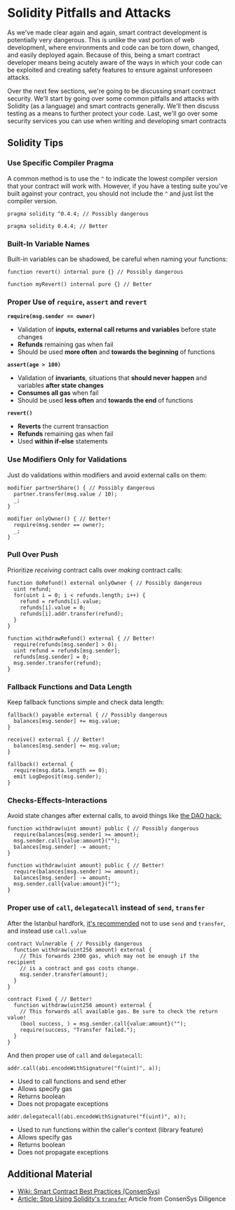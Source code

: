 Solidity Pitfalls and Attacks
=============================

As we've made clear again and again, smart contract development is potentially very dangerous. This is unlike the vast portion of web development, where environments and code can be torn down, changed, and easily deployed again. Because of this, being a smart contract developer means being acutely aware of the ways in which your code can be exploited and creating safety features to ensure against unforeseen attacks.

Over the next few sections, we're going to be discussing smart contract security. We'll start by going over some common pitfalls and attacks with Solidity (as a language) and smart contracts generally. We'll then discuss testing as a means to further protect your code. Last, we'll go over some security services you can use when writing and developing smart contracts

Solidity Tips
-------------

### Use Specific Compiler Pragma

A common method is to use the `^` to indicate the lowest compiler version that your contract will work with. However, if you have a testing suite you've built against your contract, you should not include the `^` and just list the compiler version.  

```
pragma solidity ^0.4.4; // Possibly dangerous          
```
   
```
pragma solidity 0.4.4; // Better          
```

### Built-In Variable Names

Built-in variables can be shadowed, be careful when naming your functions: 

```
function revert() internal pure {} // Possibly dangerous        
```
 
```
function myRevert() internal pure {} // Better            
```

### Proper Use of `require`, `assert` and `revert`

**`require(msg.sender == owner)`** 
* Validation of **inputs, external call returns and variables** before state changes
* **Refunds** remaining gas when fail
* Should be used **more often** and **towards the beginning** of functions

**`assert(age > 100)`** 
* Validation of **invariants**, situations that **should never happen** and variables **after state changes**
* **Consumes all gas** when fail
* Should be used **less often** and **towards the end** of functions

**`revert()`** 
* **Reverts** the current transaction
* **Refunds** remaining gas when fail
* Used **within if-else** statements

### Use Modifiers Only for Validations

Just do validations within modifiers and avoid external calls on them: 

```
modifier partnerShare() { // Possibly dangerous
  partner.transfer(msg.value / 10); 
  _; 
}          
```
 
```
modifier onlyOwner() { // Better!
  require(msg.sender == owner); 
  _; 
}          
```

### Pull Over Push

Prioritize *receiving* contract calls over *making* contract calls: 

```
function doRefund() external onlyOwner { // Possibly dangerous  
  uint refund;  
  for(uint i = 0; i < refunds.length; i++) {      
    refund = refunds[i].value;      
    refunds[i].value = 0;      
    refunds[i].addr.transfer(refund);  
  }
}                    
```
 
```
function withdrawRefund() external { // Better!  
  require(refunds[msg.sender] > 0);  
  uint refund = refunds[msg.sender];  
  refunds[msg.sender] = 0;  
  msg.sender.transfer(refund);
}          
```

### Fallback Functions and Data Length

Keep fallback functions simple and check data length: 

```
fallback() payable external { // Possibly dangerous  
  balances[msg.sender] += msg.value;
}            
```
 
```
receive() external { // Better!  
  balances[msg.sender] += msg.value;
}

fallback() external {  
  require(msg.data.length == 0);  
  emit LogDeposit(msg.sender);
}          
```
 
### Checks-Effects-Interactions

Avoid state changes after external calls, to avoid things like [the DAO hack:](https://solidity.readthedocs.io/en/v0.5.11/security-considerations.html#re-entrancy) 

```
function withdraw(uint amount) public { // Possibly dangerous  
  require(balances[msg.sender] >= amount);  
  msg.sender.call{value:amount}("");  
  balances[msg.sender] -= amount;
}        
```
 
```
function withdraw(uint amount) public { // Better!  
  require(balances[msg.sender] >= amount);  
  balances[msg.sender] -= amount;  
  msg.sender.call{value:amount}("");
}        
```
 
### Proper use of `call`, `delegatecall` instead of `send`, `transfer`

After the Istanbul hardfork, [it's recommended](https://consensys.net/diligence/blog/2019/09/stop-using-soliditys-transfer-now/) not to use `send` and `transfer`, and instead use `call.value` 

```
contract Vulnerable { // Possibly dangerous  
  function withdraw(uint256 amount) external {      
    // This forwards 2300 gas, which may not be enough if the recipient      
    // is a contract and gas costs change.      
    msg.sender.transfer(amount);  
  }
}      
```
 
```
contract Fixed { // Better!  
  function withdraw(uint256 amount) external {      
    // This forwards all available gas. Be sure to check the return value!      
    (bool success, ) = msg.sender.call{value:amount}("");      
    require(success, "Transfer failed.");  
  }
}      
```

And then proper use of `call` and `delegatecall`: 

```
addr.call(abi.encodeWithSignature("f(uint)", a));
```

* Used to call functions and send ether
* Allows specify gas
* Returns boolean
* Does not propagate exceptions

```
addr.delegatecall(abi.encodeWithSignature("f(uint)", a));
```

* Used to run functions within the caller's context (library feature)
* Allows specify gas
* Returns boolean
* Does not propagate exceptions

Additional Material
-------------------

* [Wiki: Smart Contract Best Practices (ConsenSys)](https://consensys.github.io/smart-contract-best-practices/)
* [Article: Stop Using Solidity's `transfer`](https://consensys.net/diligence/blog/2019/09/stop-using-soliditys-transfer-now/) Article from ConsenSys Diligence
 
